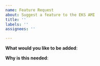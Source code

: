 ```yaml
---
name: Feature Request
about: Suggest a feature to the EKS AMI
title: ''
labels: ''
assignees: ''

---
```


<!-- Please only use this template for feature requests -->

**What would you like to be added**:

**Why is this needed**:

<!-- If this is a security issue, please do not discuss on GitHub. Please report any suspected or confirmed security issues to AWS Security https://aws.amazon.com/security/vulnerability-reporting/ -->
